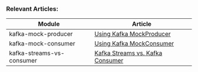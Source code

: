 ### Relevant Articles: 

Module | Article
--|--
kafka-mock-producer | [Using Kafka MockProducer](https://www.baeldung.com/kafka-mockproducer)
kafka-mock-consumer | [Using Kafka MockConsumer](https://www.baeldung.com/kafka-mockconsumer)
kafka-streams-vs-consumer | [Kafka Streams vs. Kafka Consumer](https://www.baeldung.com/java-kafka-streams-vs-kafka-consumer)